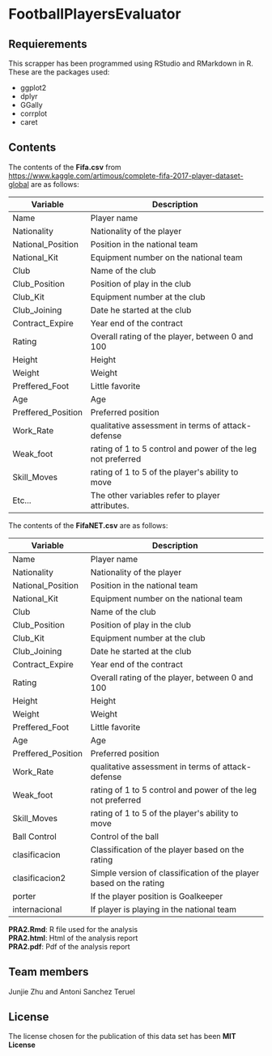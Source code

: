 # FootballPlayersEvaluator

## Requierements
This scrapper has been programmed using RStudio and RMarkdown in R. These are the packages used:  
* ggplot2
* dplyr
* GGally
* corrplot
* caret

## Contents 
The contents of the **Fifa.csv** from https://www.kaggle.com/artimous/complete-fifa-2017-player-dataset-global are as follows:

Variable | Description
------------------ | -------------------
Name | Player name
Nationality | Nationality of the player
National_Position | Position in the national team
National_Kit | Equipment number on the national team
Club | Name of the club
Club_Position | Position of play in the club
Club_Kit | Equipment number at the club
Club_Joining | Date he started at the club
Contract_Expire | Year end of the contract
Rating | Overall rating of the player, between 0 and 100
Height | Height
Weight | Weight
Preffered_Foot | Little favorite
Age | Age
Preffered_Position | Preferred position
Work_Rate | qualitative assessment in terms of attack-defense
Weak_foot | rating of 1 to 5 control and power of the leg not preferred
Skill_Moves | rating of 1 to 5 of the player's ability to move
Etc... | The other variables refer to player attributes.
  
  
The contents of the **FifaNET.csv** are as follows:

Variable | Description
------------------ | -------------------
Name | Player name
Nationality | Nationality of the player
National_Position | Position in the national team
National_Kit | Equipment number on the national team
Club | Name of the club
Club_Position | Position of play in the club
Club_Kit | Equipment number at the club
Club_Joining | Date he started at the club
Contract_Expire | Year end of the contract
Rating | Overall rating of the player, between 0 and 100
Height | Height
Weight | Weight
Preffered_Foot | Little favorite
Age | Age
Preffered_Position | Preferred position
Work_Rate | qualitative assessment in terms of attack-defense
Weak_foot | rating of 1 to 5 control and power of the leg not preferred
Skill_Moves | rating of 1 to 5 of the player's ability to move
Ball Control | Control of the ball
clasificacion | Classification of the player based on the rating
clasificacion2 | Simple version of classification of the player based on the rating
porter | If the player position is Goalkeeper
internacional | If player is playing in the national team

**PRA2.Rmd**: R file used for the analysis  
**PRA2.html**: Html of the analysis report  
**PRA2.pdf**: Pdf of the analysis report  

## Team members
Junjie Zhu and Antoni Sanchez Teruel

## License
The license chosen for the publication of this data set has been **MIT License**
